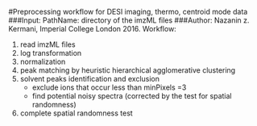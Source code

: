 #Preprocessing workflow for DESI imaging, thermo, centroid mode data
###Input: PathName: directory of the imzML files
###Author: Nazanin z. Kermani, Imperial College London 2016.
Workflow:

1. read imzML files
2. log transformation
3. normalization
4. peak matching by heuristic hierarchical agglomerative clustering
5. solvent peaks identification and exclusion
   * exclude ions that occur less than minPixels =3
   * find potential noisy spectra (corrected by the test for spatial randomness) 
6. complete spatial randomness test
